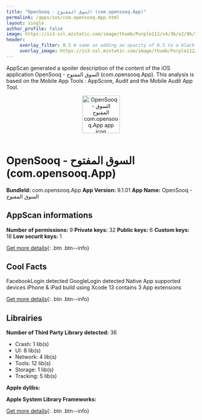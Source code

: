 ```yaml
---
title: "OpenSooq - السوق المفتوح (com.opensooq.App)"
permalink: /apps/ios/com.opensooq.App.html
layout: single
author_profile: false
image: https://is3-ssl.mzstatic.com/image/thumb/Purple112/v4/3b/e2/9b/3be29b4a-36ed-9ac8-1602-f3d61e0e8647/AppIcon-0-0-1x_U007emarketing-0-0-0-7-0-0-sRGB-0-0-0-GLES2_U002c0-512MB-85-220-0-0.png/512x512bb.jpg
header: 
     overlay_filter: 0.5 # same as adding an opacity of 0.5 to a black background
     overlay_image: https://is3-ssl.mzstatic.com/image/thumb/Purple112/v4/3b/e2/9b/3be29b4a-36ed-9ac8-1602-f3d61e0e8647/AppIcon-0-0-1x_U007emarketing-0-0-0-7-0-0-sRGB-0-0-0-GLES2_U002c0-512MB-85-220-0-0.png/512x512bb.jpg
---
```

AppScan generated a spoiler description of the content of the iOS application OpenSooq - السوق المفتوح (com.opensooq.App). This analysis is based on the Mobile App Tools : AppScore, Audit and the Mobile Audit App Tool.

  
  
<div style="text-align: center;"><img src="https://is3-ssl.mzstatic.com/image/thumb/Purple112/v4/3b/e2/9b/3be29b4a-36ed-9ac8-1602-f3d61e0e8647/AppIcon-0-0-1x_U007emarketing-0-0-0-7-0-0-sRGB-0-0-0-GLES2_U002c0-512MB-85-220-0-0.png/512x512bb.jpg" width="100" height="100" alt="OpenSooq - السوق المفتوح com.opensooq.App app icon"></div></br>
  
# OpenSooq - السوق المفتوح (com.opensooq.App)

**BundleId:** com.opensooq.App
**App Version:** 9.1.01
**App Name:** OpenSooq - السوق المفتوح


## AppScan informations 

**Number of permissions:** 9
**Private keys:** 32
**Public keys:** 6
**Custom keys:** 18
**Low securit keys:** 1
  
[Get more details](/pricing.html){: .btn .btn--info}

## Cool Facts

FacebookLogin detected
GoogleLogin detected
Native App
supported devices iPhone & iPad
build using Xcode 13
contains 3 App extensions
  
[Get more details](/pricing.html){: .btn .btn--info}

## Librairies 
**Number of Third Party Library detected:** 36
- Crash: 1 lib(s)
- UI: 8 lib(s)
- Network: 4 lib(s)
- Tools: 12 lib(s)
- Storage: 1 lib(s)
- Tracking: 5 lib(s)

**Apple dylibs:**


**Apple System Library Frameworks:**


  
[Get more details](/pricing.html){: .btn .btn--info}

